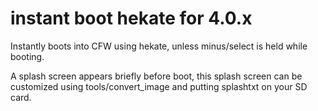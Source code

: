 # instant boot hekate for 4.0.x

Instantly boots into CFW using hekate, unless minus/select is held while booting.

A splash screen appears briefly before boot, this splash screen can be customized using tools/convert_image and putting splashtxt on your SD card.
